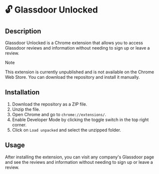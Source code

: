 # 🔓 Glassdoor Unlocked

## Description
Glassdoor Unlocked is a Chrome extension that allows you to access Glassdoor reviews and information without needing to sign up or leave a review.

> [!NOTE]
> This extension is currently unpublished and is not available on the Chrome Web Store. You can download the repository and install it manually.

## Installation
1. Download the repository as a ZIP file.
2. Unzip the file.
3. Open Chrome and go to `chrome://extensions/`.
4. Enable Developer Mode by clicking the toggle switch in the top right corner.
5. Click on `Load unpacked` and select the unzipped folder.

## Usage
After installing the extension, you can visit any company's Glassdoor page and see the reviews and information without needing to sign up or leave a review. 